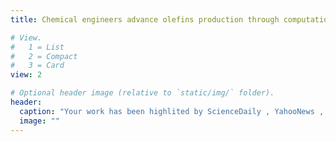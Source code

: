 ```yaml
---
title: Chemical engineers advance olefins production through computational modeling

# View.
#   1 = List
#   2 = Compact
#   3 = Card
view: 2

# Optional header image (relative to `static/img/` folder).
header:
  caption: "Your work has been highlited by ScienceDaily , YahooNews , physorg_com and other news portals that was published in Envioronmental & Energy Science on low-cost reverse water gas shift catalyst scale-up."
  image: ""
---
```

